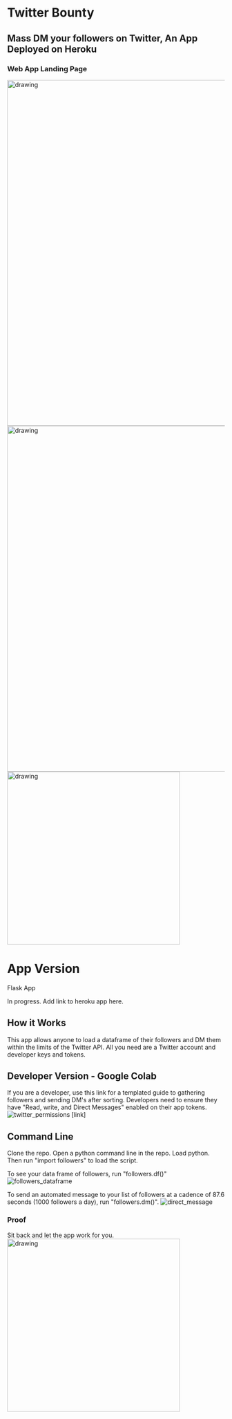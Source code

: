 # Twitter Bounty
## Mass DM your followers on Twitter, An App Deployed on Heroku

### Web App Landing Page

<img src="https://github.com/npgeorge/twitter-bounty/blob/master/images_github/homepage1.png" alt="drawing" width="800"/>

<img src="https://github.com/npgeorge/twitter-bounty/blob/master/images_github/homepage2.png" alt="drawing" width="800"/>

<img src="https://github.com/npgeorge/twitter-bounty/blob/master/images_github/automated_message.PNG" alt="drawing" width="400"/>

# App Version

Flask App

In progress. Add link to heroku app here. 

## How it Works

This app allows anyone to load a dataframe of their followers and DM them within the limits of the Twitter API. All you need are a Twitter account and developer keys and tokens.

## Developer Version - Google Colab

If you are a developer, use this link for a templated guide to gathering followers and sending DM's after sorting. Developers need to ensure they have "Read, write, and Direct Messages" enabled on their app tokens.
![twitter_permissions](https://github.com/npgeorge/twitter-bounty/blob/master/images_github/twitter_permissions.png)
[link]

## Command Line

Clone the repo. Open a python command line in the repo. Load python. Then run "import followers" to load the script.

To see your data frame of followers, run "followers.df()"
![followers_dataframe](https://github.com/npgeorge/twitter-bounty/blob/master/images_github/get_df_of_followers.png)

To send an automated message to your list of followers at a cadence of 87.6 seconds (1000 followers a day), run "followers.dm()".
![direct_message](https://github.com/npgeorge/twitter-bounty/blob/master/images_github/send_a_dm.png)

### Proof
Sit back and let the app work for you.
<img src="https://github.com/npgeorge/twitter-bounty/blob/master/images_github/automated_message.PNG" alt="drawing" width="400"/>
